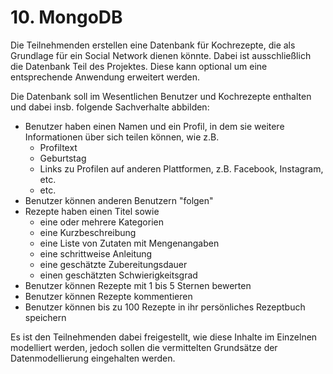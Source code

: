 # 10. MongoDB

Die Teilnehmenden erstellen eine Datenbank für Kochrezepte,
die als Grundlage für ein Social Network dienen könnte.
Dabei ist ausschließlich die Datenbank Teil des Projektes.
Diese kann optional um eine entsprechende Anwendung erweitert werden.

Die Datenbank soll im Wesentlichen Benutzer und Kochrezepte enthalten und dabei insb. folgende Sachverhalte abbilden:

- Benutzer haben einen Namen und ein Profil, in dem sie weitere Informationen über sich teilen können, wie z.B.
  - Profiltext
  - Geburtstag
  - Links zu Profilen auf anderen Plattformen, z.B. Facebook, Instagram, etc.
  - etc.
- Benutzer können anderen Benutzern "folgen"
- Rezepte haben einen Titel sowie
  - eine oder mehrere Kategorien
  - eine Kurzbeschreibung
  - eine Liste von Zutaten mit Mengenangaben
  - eine schrittweise Anleitung
  - eine geschätzte Zubereitungsdauer
  - einen geschätzten Schwierigkeitsgrad
- Benutzer können Rezepte mit 1 bis 5 Sternen bewerten
- Benutzer können Rezepte kommentieren
- Benutzer können bis zu 100 Rezepte in ihr persönliches Rezeptbuch speichern

Es ist den Teilnehmenden dabei freigestellt,
wie diese Inhalte im Einzelnen modelliert werden,
jedoch sollen die vermittelten Grundsätze der Datenmodellierung eingehalten werden.